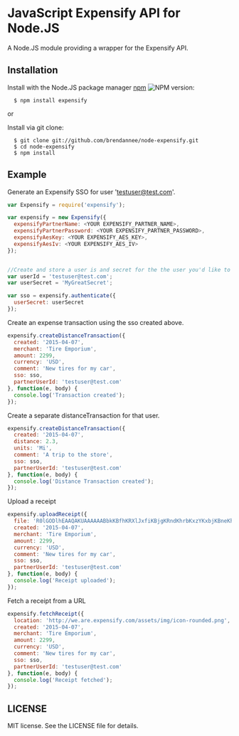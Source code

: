 # JavaScript Expensify API for Node.JS

A Node.JS module providing a wrapper for the Expensify API.

## Installation

  Install with the Node.JS package manager [npm](http://npmjs.org/) ![NPM version](https://badge.fury.io/js/expensify.png):

      $ npm install expensify

or

  Install via git clone:

      $ git clone git://github.com/brendannee/node-expensify.git
      $ cd node-expensify
      $ npm install

## Example

Generate an Expensify SSO for user 'testuser@test.com'.

```javascript
var Expensify = require('expensify');

var expensify = new Expensify({
  expensifyPartnerName: <YOUR EXPENSIFY_PARTNER_NAME>,
  expensifyPartnerPassword: <YOUR EXPENSIFY_PARTNER_PASSWORD>,
  expensifyAesKey: <YOUR EXPENSIFY_AES_KEY>,
  expensifyAesIv: <YOUR EXPENSIFY_AES_IV>
});


//Create and store a user is and secret for the the user you'd like to connect
var userId = 'testuser@test.com';
var userSecret = 'MyGreatSecret';

var sso = expensify.authenticate({
  userSecret: userSecret
});
```

Create an expense transaction using the sso created above.

```javascript
expensify.createDistanceTransaction({
  created: '2015-04-07',
  merchant: 'Tire Emporium',
  amount: 2299,
  currency: 'USD',
  comment: 'New tires for my car',
  sso: sso,
  partnerUserId: 'testuser@test.com'
}, function(e, body) {
  console.log('Transaction created');
});
```

Create a separate distanceTransaction for that user.

```javascript
expensify.createDistanceTransaction({
  created: '2015-04-07',
  distance: 2.3,
  units: 'Mi',
  comment: 'A trip to the store',
  sso: sso,
  partnerUserId: 'testuser@test.com'
}, function(e, body) {
  console.log('Distance Transaction created');
});
```

Upload a receipt

```javascript
expensify.uploadReceipt({
  file: 'R0lGODlhEAAQAKUAAAAAABbkKBfhKRXlJxfiKBjgKRndKhrbKxzYKxbjKBneKhrcKhvZKxzXLB7VLRjfKRzYLB3WLBrbKh7ULR/SLh3VLR/TLSDQLiHOLyLLMCTJMB/RLiHPLyLMLyPKMCTIMSbFMifDMyXGMSjBMym/NCfCMyq9NCu7NSXGMifDMim+NCq8NSu5NSu6Nf///////////////////////////////////////////////////////////////////////yH5BAEKAD8ALAAAAAAQABAAAAZlwJ9wSCwafwDAsZgMCJJL5IBQMBwQSiMgIVAsGA1HlvkwACAR6BEgYQAmFLW2UbFcMBnNmLnhdDwfICF7REkfIgAjJIRDSSAlACYnjEgoKSMqKywslAAlJCYtm5RCSaOkhahRRkEAOw==',
  created: '2015-04-07',
  merchant: 'Tire Emporium',
  amount: 2299,
  currency: 'USD',
  comment: 'New tires for my car',
  sso: sso,
  partnerUserId: 'testuser@test.com'
}, function(e, body) {
  console.log('Receipt uploaded');
});
```


Fetch a receipt from a URL

```javascript
expensify.fetchReceipt({
  location: 'http://we.are.expensify.com/assets/img/icon-rounded.png',
  created: '2015-04-07',
  merchant: 'Tire Emporium',
  amount: 2299,
  currency: 'USD',
  comment: 'New tires for my car',
  sso: sso,
  partnerUserId: 'testuser@test.com'
}, function(e, body) {
  console.log('Receipt fetched');
});

```

## LICENSE

MIT license. See the LICENSE file for details.
